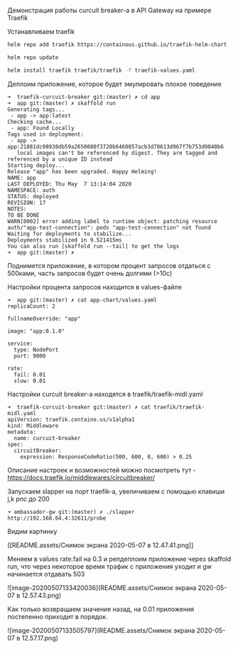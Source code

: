 Демонстрация работы curcuit breaker-а в API Gateway на примере Traefik 


Устанавливаем traefik

```bash
helm repo add traefik https://containous.github.io/traefik-helm-chart
```

```bash
helm repo update
```

```bash
helm install traefik traefik/traefik -f traefik-values.yaml
```

Деплоим приложение, которое будет эмулировать плохое поведение

```
➜  traefik-curcuit-breaker git:(master) ✗ cd app
➜  app git:(master) ✗ skaffold run
Generating tags...
 - app -> app:latest
Checking cache...
 - app: Found Locally
Tags used in deployment:
 - app -> app:21881dc08938db59a2650080f3720b6460057acb3d78613d967f7b753d9040b6
   local images can't be referenced by digest. They are tagged and referenced by a unique ID instead
Starting deploy...
Release "app" has been upgraded. Happy Helming!
NAME: app
LAST DEPLOYED: Thu May  7 13:14:04 2020
NAMESPACE: auth
STATUS: deployed
REVISION: 17
NOTES:
TO BE DONE
WARN[0002] error adding label to runtime object: patching resource auth/"app-test-connection": pods "app-test-connection" not found
Waiting for deployments to stabilize...
Deployments stabilized in 9.521415ms
You can also run [skaffold run --tail] to get the logs
➜  app git:(master) ✗
```

Поднимется приложение, в котором процент запросов отдаться с 500ками, часть запросов будет очень долгими (>10c)

Настройки процента запросов находится в values-файле 

```
➜  app git:(master) ✗ cat app-chart/values.yaml
replicaCount: 2

fullnameOverride: "app"

image: "app:0.1.0"

service:
  type: NodePort
  port: 9000

rate:
  fail: 0.01
  slow: 0.01
```



Настройки сurcuit breaker-а находятся в traefik/traefik-midl.yaml

```
➜  traefik-curcuit-breaker git:(master) ✗ cat traefik/traefik-midl.yaml
apiVersion: traefik.containo.us/v1alpha1
kind: Middleware
metadata:
  name: curcuit-breaker
spec:
  circuitBreaker:
    expression: ResponseCodeRatio(500, 600, 0, 600) > 0.25
```

Описание настроек и возможностей можно посмотреть тут - https://docs.traefik.io/middlewares/circuitbreaker/


Запускаем slapper на порт traefik-а, увеличиваем с помощью клавиши j,k рпс до 200

```
➜ ambassador-gw git:(master) ✗ ./slapper http://192.168.64.4:32611/probe
```

Видим картинку

[[README.assets/Снимок экрана 2020-05-07 в 12.47.41.png]]

Меняем в values rate.fail на 0.3 и репдеплоим приложение через skaffold run, что через некоторое время трафик с приложения уходит и gw начинается отдавать 503

![image-20200507133420036](README.assets/Снимок экрана 2020-05-07 в 12.57.43.png)

Как только возвращаем значение назад, на 0.01 приложения постепенно приходит в порядок.

![image-20200507133505797](README.assets/Снимок экрана 2020-05-07 в 12.57.17.png)


